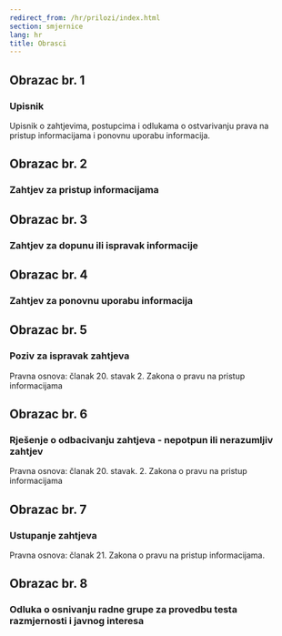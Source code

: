 ```yaml
---
redirect_from: /hr/prilozi/index.html
section: smjernice
lang: hr
title: Obrasci
---
```


## Obrazac br. 1

### Upisnik

Upisnik o zahtjevima, postupcima i odlukama o ostvarivanju prava na pristup informacijama i ponovnu uporabu informacija.


## Obrazac br. 2

### Zahtjev za pristup informacijama


## Obrazac br. 3

### Zahtjev za dopunu ili ispravak informacije


## Obrazac br. 4

### Zahtjev za ponovnu uporabu informacija


## Obrazac br. 5

### Poziv za ispravak zahtjeva

Pravna osnova: članak 20. stavak 2. Zakona o pravu na pristup informacijama


## Obrazac br. 6

### Rješenje o odbacivanju zahtjeva - nepotpun ili nerazumljiv zahtjev

Pravna osnova: članak 20. stavak. 2. Zakona o pravu na pristup informacijama


## Obrazac br. 7

### Ustupanje zahtjeva

Pravna osnova: članak 21. Zakona o pravu na pristup informacijama.



## Obrazac br. 8

### Odluka o osnivanju radne grupe za provedbu testa razmjernosti i javnog interesa


